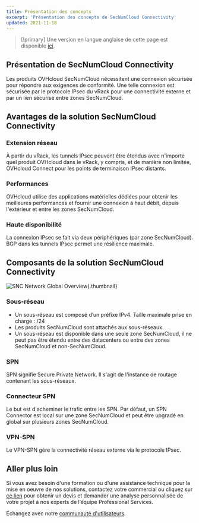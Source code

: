 ```yaml
---
title: Présentation des concepts
excerpt: 'Présentation des concepts de SecNumCloud Connectivity'
updated: 2021-11-18
---
```


> [!primary]
> Une version en langue anglaise de cette page est disponible [ici](/pages/hosted_private_cloud/hosted_private_cloud_powered_by_vmware/snc-connectivity-concepts-overview).
>

## Présentation de SecNumCloud Connectivity

Les produits OVHcloud SecNumCloud nécessitent une connexion sécurisée pour répondre aux exigences de conformité. Une telle connexion est sécurisée par le protocole IPsec du vRack pour une connectivité externe et par un lien sécurisé entre zones SecNumCloud.

## Avantages de la solution SecNumCloud Connectivity

### Extension réseau

À partir du vRack, les tunnels IPsec peuvent être étendus avec n'importe quel produit OVHcloud dans le vRack, y compris, et de manière non limitée, OVHcloud Connect pour les points de terminaison IPsec distants.

### Performances

OVHcloud utilise des applications matérielles dédiées pour obtenir les meilleures performances et fournir une connexion à haut débit, depuis l'extérieur et entre les zones SecNumCloud.

### Haute disponibilité

La connexion IPsec se fait via deux périphériques (par zone SecNumCloud). BGP dans les tunnels IPsec permet une résilience maximale.

## Composants de la solution SecNumCloud Connectivity

![SNC Network Global Overview](images/SNC-Global-Network.svg){.thumbnail}

### Sous-réseau

* Un sous-réseau est composé d’un préfixe IPv4. Taille maximale prise en charge : /24
* Les produits SecNumCloud sont attachés aux sous-réseaux.
* Un sous-réseau est disponible dans une seule zone SecNumCloud, il ne peut pas être étendu entre des datacenters ou entre des zones SecNumCloud et non-SecNumCloud.

### SPN

SPN signifie Secure Private Network. Il s'agit de l'instance de routage contenant les sous-réseaux.

### Connecteur SPN

Le but est d'acheminer le trafic entre les SPN. Par défaut, un SPN Connector est local sur une zone SecNumCloud et peut être upgradé en global sur plusieurs zones SecNumCloud.

### VPN-SPN

Le VPN-SPN gère la connectivité réseau externe via le protocole IPsec.

## Aller plus loin

Si vous avez besoin d'une formation ou d'une assistance technique pour la mise en oeuvre de nos solutions, contactez votre commercial ou cliquez sur [ce lien](https://www.ovhcloud.com/fr/professional-services/) pour obtenir un devis et demander une analyse personnalisée de votre projet à nos experts de l’équipe Professional Services. 

Échangez avec notre [communauté d'utilisateurs](/links/community).
